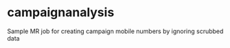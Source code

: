 campaignanalysis
================

Sample MR job for creating campaign mobile numbers by ignoring scrubbed data